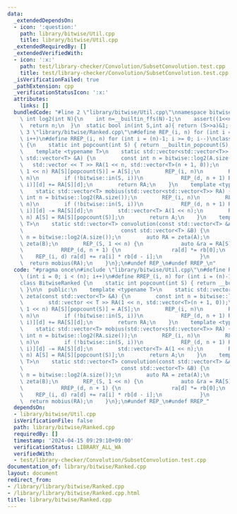 ```yaml
---
data:
  _extendedDependsOn:
  - icon: ':question:'
    path: library/bitwise/Util.cpp
    title: library/bitwise/Util.cpp
  _extendedRequiredBy: []
  _extendedVerifiedWith:
  - icon: ':x:'
    path: test/library-checker/Convolution/SubsetConvolution.test.cpp
    title: test/library-checker/Convolution/SubsetConvolution.test.cpp
  _isVerificationFailed: true
  _pathExtension: cpp
  _verificationStatusIcon: ':x:'
  attributes:
    links: []
  bundledCode: "#line 2 \"library/bitwise/Util.cpp\"\nnamespace bitwise{\n  static\
    \ int log2(int N){\n    int n=__builtin_ffs(N)-1;\n    assert((1<<n)==N);\n  \
    \  return n;\n  }\n  static bool in(int S,int a){ return (S>>a)&1; }\n}\n#line\
    \ 3 \"library/bitwise/Ranked.cpp\"\n#define REP_(i, n) for (int i = 0; i < (n);\
    \ i++)\n#define RREP_(i, n) for (int i = (n)-1; i >= 0; i--)\nclass BitwiseRanked\
    \ {\n    static int popcount(int S) { return __builtin_popcount(S); }\n\n  public:\n\
    \    template <typename T>\n    static std::vector<std::vector<T>> zeta(const\
    \ std::vector<T> &A) {\n        const int n = bitwise::log2(A.size());\n     \
    \   std::vector << T >> RA(1 << n, std::vector<T>(n + 1, 0));\n        REP_(S,\
    \ 1 << n) RA[S][popcount(S)] = A[S];\n        REP_(i, n)\n        REP_(S, 1 <<\
    \ n)\n        if (!bitwise::in(S, i))\n            REP_(d, n + 1) RA[S | (1 <<\
    \ i)][d] += RA[S][d];\n        return RA;\n    }\n    template <typename T>\n\
    \    static std::vector<T> mobius(std::vector<std::vector<T>> RA) {\n        const\
    \ int n = bitwise::log2(RA.size());\n        REP_(i, n)\n        REP_(S, 1 <<\
    \ n)\n        if (!bitwise::in(S, i))\n            REP_(d, n + 1) RA[S | (1 <<\
    \ i)][d] -= RA[S][d];\n        std::vector<T> A(1 << n);\n        REP_(S, 1 <<\
    \ n) A[S] = RA[S][popcount(S)];\n        return A;\n    }\n    template <typename\
    \ T>\n    static std::vector<T> convolution(const std::vector<T> &A,\n       \
    \                               const std::vector<T> &B) {\n        const int\
    \ n = bitwise::log2(A.size());\n        auto RA = zeta(A);\n        auto RB =\
    \ zeta(B);\n        REP_(S, 1 << n) {\n            auto &ra = RA[S], rb = RB[S];\n\
    \            RREP_(d, n + 1) {\n                ra[d] *= rb[0];\n            \
    \    REP_(i, d) ra[d] += ra[i] * rb[d - i];\n            }\n        }\n      \
    \  return mobius(RA);\n    }\n};\n#undef REP_\n#undef RREP_\n"
  code: "#pragma once\n#include \"library/bitwise/Util.cpp\"\n#define REP_(i, n) for\
    \ (int i = 0; i < (n); i++)\n#define RREP_(i, n) for (int i = (n)-1; i >= 0; i--)\n\
    class BitwiseRanked {\n    static int popcount(int S) { return __builtin_popcount(S);\
    \ }\n\n  public:\n    template <typename T>\n    static std::vector<std::vector<T>>\
    \ zeta(const std::vector<T> &A) {\n        const int n = bitwise::log2(A.size());\n\
    \        std::vector << T >> RA(1 << n, std::vector<T>(n + 1, 0));\n        REP_(S,\
    \ 1 << n) RA[S][popcount(S)] = A[S];\n        REP_(i, n)\n        REP_(S, 1 <<\
    \ n)\n        if (!bitwise::in(S, i))\n            REP_(d, n + 1) RA[S | (1 <<\
    \ i)][d] += RA[S][d];\n        return RA;\n    }\n    template <typename T>\n\
    \    static std::vector<T> mobius(std::vector<std::vector<T>> RA) {\n        const\
    \ int n = bitwise::log2(RA.size());\n        REP_(i, n)\n        REP_(S, 1 <<\
    \ n)\n        if (!bitwise::in(S, i))\n            REP_(d, n + 1) RA[S | (1 <<\
    \ i)][d] -= RA[S][d];\n        std::vector<T> A(1 << n);\n        REP_(S, 1 <<\
    \ n) A[S] = RA[S][popcount(S)];\n        return A;\n    }\n    template <typename\
    \ T>\n    static std::vector<T> convolution(const std::vector<T> &A,\n       \
    \                               const std::vector<T> &B) {\n        const int\
    \ n = bitwise::log2(A.size());\n        auto RA = zeta(A);\n        auto RB =\
    \ zeta(B);\n        REP_(S, 1 << n) {\n            auto &ra = RA[S], rb = RB[S];\n\
    \            RREP_(d, n + 1) {\n                ra[d] *= rb[0];\n            \
    \    REP_(i, d) ra[d] += ra[i] * rb[d - i];\n            }\n        }\n      \
    \  return mobius(RA);\n    }\n};\n#undef REP_\n#undef RREP_"
  dependsOn:
  - library/bitwise/Util.cpp
  isVerificationFile: false
  path: library/bitwise/Ranked.cpp
  requiredBy: []
  timestamp: '2024-04-15 09:29:10+09:00'
  verificationStatus: LIBRARY_ALL_WA
  verifiedWith:
  - test/library-checker/Convolution/SubsetConvolution.test.cpp
documentation_of: library/bitwise/Ranked.cpp
layout: document
redirect_from:
- /library/library/bitwise/Ranked.cpp
- /library/library/bitwise/Ranked.cpp.html
title: library/bitwise/Ranked.cpp
---
```

